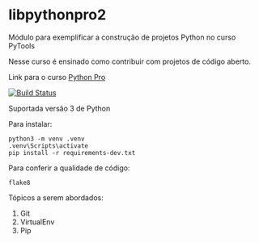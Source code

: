 # libpythonpro2
Módulo para exemplificar a construção de projetos Python no curso PyTools

Nesse curso é ensinado como contribuir com projetos de código aberto.

Link para o curso [Python Pro](https://python.pro/)

[![Build Status](https://app.travis-ci.com/DanilloRezende/libpythonpro2.svg?branch=main)](https://app.travis-ci.com/DanilloRezende/libpythonpro2)

Suportada versão 3 de Python

Para instalar:

```console
python3 -m venv .venv
.venv\Scripts\activate
pip install -r requirements-dev.txt
```
Para conferir a qualidade de código:
```console
flake8
```

Tópicos a serem abordados:
1. Git
2. VirtualEnv
3. Pip